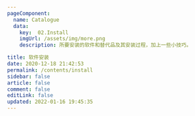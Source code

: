 ```yaml
---
pageComponent: 
  name: Catalogue 
  data: 
    key:  02.Install
    imgUrl: /assets/img/more.png
    description: 所要安装的软件和替代品及其安装过程，加上一些小技巧。

title: 软件安装
date: 2020-12-18 21:42:53 
permalink: /contents/install
sidebar: false
article: false 
comment: false 
editLink: false 
updated: 2022-01-16 19:45:35
---
```


